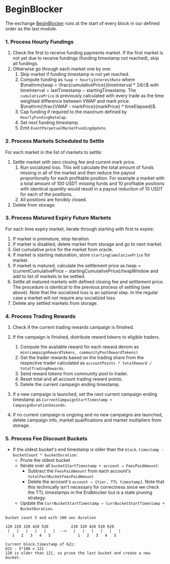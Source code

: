 <!--
order: 8
title: BeginBlocker
-->

# BeginBlocker

The exchange [BeginBlocker](https://docs.cosmos.network/master/building-modules/beginblock-endblock.html) runs at the start of every block in our defined order as the last module.

### 1. Process Hourly Fundings

1. Check the first to receive funding payments market. If the first market is not yet due to receive fundings (funding timestamp not reached), skip all fundings.
2. Otherwise go through each market one by one:
   1. Skip market if funding timestamp is not yet reached.
   2. Compute funding as `twap + hourlyInterestRate` where $\mathrm{twap = \frac{cumulativePrice}{timeInterval * 24}}$ with $\mathrm{timeInterval = lastTimestamp - startingTimestamp}$. The `cumulativePrice` is previously calculated with every trade as the time weighted difference between VWAP and mark price: $\mathrm{\frac{VWAP - markPrice}{markPrice} * timeElapsed}$.
   3. Cap funding if required to the maximum defined by `HourlyFundingRateCap`.
   4. Set next funding timestamp.
   5. Emit `EventPerpetualMarketFundingUpdate`.

### 2. Process Markets Scheduled to Settle

For each market in the list of markets to settle:

1. Settle market with zero closing fee and current mark price.
   1. Run socialized loss. This will calculate the total amount of funds missing in all of the market and then reduce the payout proportionally for each profitable position. For example a market with a total amount of 100 USDT missing funds and 10 profitable positions with identical quantity would result in a payout reduction of 10 USDT for each of the positions.
   2. All positions are forcibly closed.
2. Delete from storage.

### 3. Process Matured Expiry Future Markets

For each time expiry market, iterate through starting with first to expire:

1. If market is premature, stop iteration.
2. If market is disabled, delete market from storage and go to next market.
3. Get cumulative price for the market from oracle.
4. If market is starting maturation, store `startingCumulativePrice` for market.
5. If market is matured, calculate the settlement price as $\mathrm{twap = (currentCumulativePrice - startingCumulativePrice) / twapWindow}$ and add to list of markets to be settled.
6. Settle all matured markets with defined closing fee and settlement price. The procedure is identical to the previous process of settling (see above). Note that the socialized loss is an optional step. In the regular case a market will not require any socialized loss.
7. Delete any settled markets from storage.

### 4. Process Trading Rewards

1. Check if the current trading rewards campaign is finished.
2. If the campaign is finished, distribute reward tokens to eligible traders.

   1. Compute the available reward for each reward denom as `min(campaignRewardTokens, communityPoolRewardTokens)`
   2. Get the trader rewards based on the trading share from the respective trader calculated as `accountPoints * totalReward / totalTradingRewards`.
   3. Send reward tokens from community pool to trader.
   4. Reset total and all account trading reward points.
   5. Delete the current campaign ending timestamp.

3. If a new campaign is launched, set the next current campaign ending timestamp as `CurrentCampaignStartTimestamp + CampaignDurationSeconds`.
4. If no current campaign is ongoing and no new campaigns are launched, delete campaign info, market qualifications and market multipliers from storage.

### 5. Process Fee Discount Buckets

- If the oldest bucket's end timestamp is older than the `block.timestamp - bucketCount * bucketDuration`:
  - Prune the oldest bucket
  - Iterate over all `bucketStartTimestamp + account → FeesPaidAmount`:
    - Subtract the `FeesPaidAmount` from each account's `totalPastBucketFeesPaidAmount`
    - Delete the account's `account → {tier, TTL timestamp}`. Note that this technically isn't necessary for correctness since we check the TTL timestamps in the Endblocker but is a state pruning strategy.
  - Update the `CurrBucketStartTimestamp ← CurrBucketStartTimestamp + BucketDuration`.

```
bucket count 5 and with 100 sec duration

120 220 320 420 520          220 320 420 520 620
 |   |   |   |   |   |  -->   |   |   |   |   |   |
   1   2   3   4   5            1   2   3   4   5

Current block.timestamp of 621:
621 - 5*100 = 121
120 is older than 121, so prune the last bucket and create a new bucket.
```
